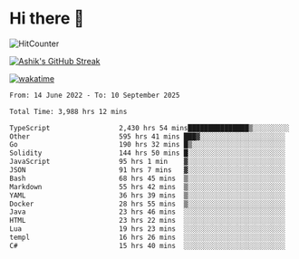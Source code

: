 # Hi there 👋

![HitCounter](https://hits.seeyoufarm.com/api/count/incr/badge.svg?url=https%3A%2F%2Fgithub.com%2Fashrhmn1212%2Fhit-counter)

<!-- ![Contribution Graph](https://github-readme-activity-graph.cyclic.app/graph?username=ashrhmn) -->


<!-- [![Top Langs](https://github-readme-stats.vercel.app/api/top-langs/?username=ashrhmn&layout=compact&theme=synthwave&langs_count=10&card_width=445)](https://github.com/anuraghazra/github-readme-stats) -->

[![Ashik's GitHub Streak](https://github-readme-streak-stats.herokuapp.com/?user=ashrhmn&theme=blood&fire=DD7F1C&background=151515&dates=9f9f9f&border=DD2727)](https://git.io/streak-stats)

<!-- ![Ashik's GitHub stats](https://github-readme-stats.vercel.app/api/?username=ashrhmn&show_icons=true&title_color=fff&icon_color=79ff97&text_color=9f9f9f&bg_color=151515) -->

[![wakatime](https://wakatime.com/badge/user/3df86613-ba63-4631-8e65-0ff18e7becad.svg)](https://wakatime.com/@3df86613-ba63-4631-8e65-0ff18e7becad)

<!--START_SECTION:waka-->

```txt
From: 14 June 2022 - To: 10 September 2025

Total Time: 3,988 hrs 12 mins

TypeScript                 2,430 hrs 54 mins███████████████▒░░░░░░░░░   60.96 %
Other                      595 hrs 41 mins ███▓░░░░░░░░░░░░░░░░░░░░░   14.94 %
Go                         190 hrs 32 mins █▒░░░░░░░░░░░░░░░░░░░░░░░   04.78 %
Solidity                   144 hrs 50 mins █░░░░░░░░░░░░░░░░░░░░░░░░   03.63 %
JavaScript                 95 hrs 1 min    ▓░░░░░░░░░░░░░░░░░░░░░░░░   02.38 %
JSON                       91 hrs 7 mins   ▓░░░░░░░░░░░░░░░░░░░░░░░░   02.29 %
Bash                       68 hrs 45 mins  ▒░░░░░░░░░░░░░░░░░░░░░░░░   01.72 %
Markdown                   55 hrs 42 mins  ▒░░░░░░░░░░░░░░░░░░░░░░░░   01.40 %
YAML                       36 hrs 39 mins  ▒░░░░░░░░░░░░░░░░░░░░░░░░   00.92 %
Docker                     28 hrs 55 mins  ▒░░░░░░░░░░░░░░░░░░░░░░░░   00.73 %
Java                       23 hrs 46 mins  ░░░░░░░░░░░░░░░░░░░░░░░░░   00.60 %
HTML                       23 hrs 22 mins  ░░░░░░░░░░░░░░░░░░░░░░░░░   00.59 %
Lua                        19 hrs 23 mins  ░░░░░░░░░░░░░░░░░░░░░░░░░   00.49 %
templ                      16 hrs 26 mins  ░░░░░░░░░░░░░░░░░░░░░░░░░   00.41 %
C#                         15 hrs 40 mins  ░░░░░░░░░░░░░░░░░░░░░░░░░   00.39 %
```

<!--END_SECTION:waka-->


<!--### Most Used Languages 
<img src="https://wakatime.com/share/@ashrhmn/24ecb986-5bf8-4607-af7f-0aab08908d8c.png" />

### Favourite Tools
<img src="https://wakatime.com/share/@ashrhmn/f4e08015-f3bc-460a-9228-95a3ba11c604.png" />-->
